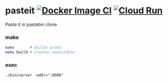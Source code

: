 # pasteit [![Docker Image CI](https://github.com/sarathsp06/pasteit/workflows/Docker%20Image%20CI/badge.svg?branch=master)](https://github.com/sarathsp06/pasteit/actions?query=workflow%3A%22Docker+Image+CI%22)    [![Cloud Run](https://github.com/sarathsp06/pasteit/workflows/Cloud%20Run/badge.svg)](https://github.com/sarathsp06/pasteit/actions?query=workflow%3A%22Cloud+Run%22)
Paste it in pastebin clone


###  make
```sh
make       # builds proto
make build # creates executable
```

### exec
```
./bin/server -addr=":8080"
```
